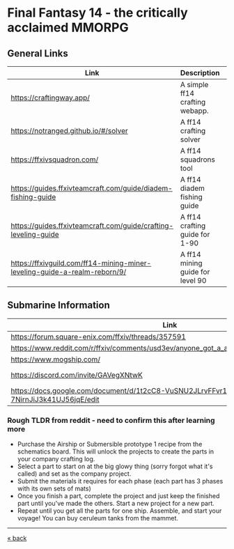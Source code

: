 # Final Fantasy 14 - the critically acclaimed MMORPG

## General Links

| Link                                                                      | Description                      | Tags                  |
| ------------------------------------------------------------------------- | -------------------------------- | --------------------- |
| https://craftingway.app/                                                  | A simple ff14 crafting webapp.   | ff14, crafting        |
| https://notranged.github.io/#/solver                                      | A ff14 crafting solver           | ff14, crafting        |
| https://ffxivsquadron.com/                                                | A ff14 squadrons tool            | ff14, squadrons       |
| https://guides.ffxivteamcraft.com/guide/diadem-fishing-guide              | A ff14 diadem fishing guide      | ff14, diadem, fishing |
| https://guides.ffxivteamcraft.com/guide/crafting-leveling-guide           | A ff14 crafting guide for 1-90   | ff14, crafting, guide |
| https://ffxivguild.com/ff14-mining-miner-leveling-guide-a-realm-reborn/9/ | A ff14 mining guide for level 90 | ff14, gathering       |

## Submarine Information

| Link                                                                                       | Description           | Tags |
| ------------------------------------------------------------------------------------------ | --------------------- | ---- |
| https://forum.square-enix.com/ffxiv/threads/357591			                             | Submarines			 | 		|
| https://www.reddit.com/r/ffxiv/comments/usd3ev/anyone_got_a_airship_and_submersible_guide/ | Submarines	         | 		|
| https://www.mogship.com/                                                                   | Calculator			 | 		|
| https://discord.com/invite/GAVegXNtwK                                                      | Submarine Discord	 | 		|
| https://docs.google.com/document/d/1t2cC8-VuSNU2JLrvFFvr1S0-7NirnJiJ3k41UJ56jqE/edit       | Airship and Sub Guide | 		|

### Rough TLDR from reddit - need to confirm this after learning more
 
- Purchase the Airship or Submersible prototype 1 recipe from the schematics board. This will unlock the projects to create the parts in your company crafting log.
- Select a part to start on at the big glowy thing (sorry forgot what it's called) and set as the company project.
- Submit the materials it requires for each phase (each part has 3 phases with its own sets of mats)
- Once you finish a part, complete the project and just keep the finished part until you've made the others. Start a new project for a new part.
- Repeat until you get all the parts for one ship. Assemble, and start your voyage! You can buy ceruleum tanks from the mammet.

---
[« back](README.md)

